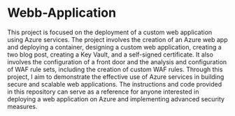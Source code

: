 # Webb-Application
This project is focused on the deployment of a custom web application using Azure services. The project involves the creation of an Azure web app and deploying a container, designing a custom web application, creating a two blog post, creating a Key Vault, and a self-signed certificate. It also involves the configuration of a front door and the analysis and configuration of WAF rule sets, including the creation of custom WAF rules. Through this project, I aim to demonstrate the effective use of Azure services in building secure and scalable web applications. The instructions and code provided in this repository can serve as a reference for anyone interested in deploying a web application on Azure and implementing advanced security measures.
